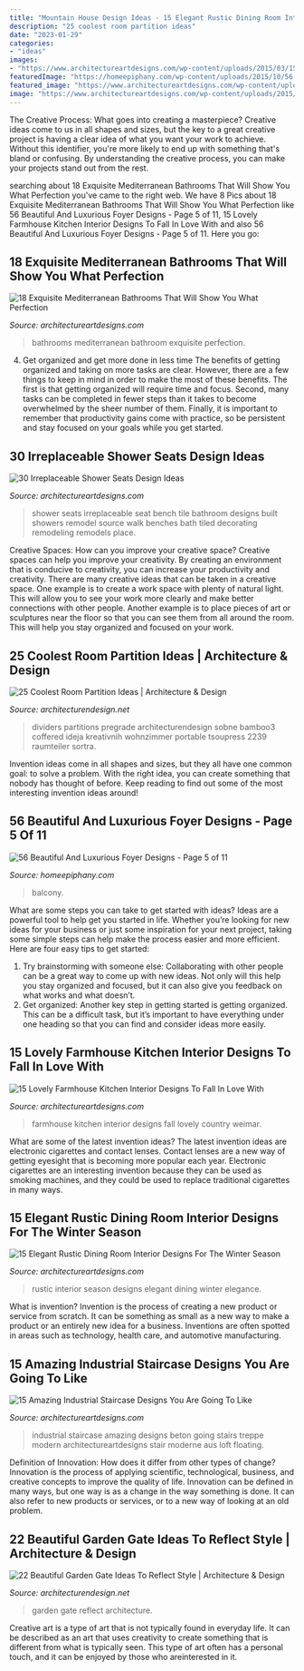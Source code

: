 ```yaml
---
title: "Mountain House Design Ideas - 15 Elegant Rustic Dining Room Interior Designs For The Winter Season"
description: "25 coolest room partition ideas"
date: "2023-01-29"
categories:
- "ideas"
images:
- "https://www.architectureartdesigns.com/wp-content/uploads/2015/03/15-Amazing-Industrial-Staircase-Designs-You-Are-Going-To-Like-6-630x840.jpg"
featuredImage: "https://homeepiphany.com/wp-content/uploads/2015/10/56-Beautiful-And-Luxurious-Foyer-Designs-21.jpg"
featured_image: "https://www.architectureartdesigns.com/wp-content/uploads/2015/03/15-Amazing-Industrial-Staircase-Designs-You-Are-Going-To-Like-6-630x840.jpg"
image: "https://www.architectureartdesigns.com/wp-content/uploads/2015/01/15-Elegant-Rustic-Dining-Room-Interior-Designs-For-The-Winter-Season-9-630x936.jpg"
---
```



The Creative Process: What goes into creating a masterpiece?
Creative ideas come to us in all shapes and sizes, but the key to a great creative project is having a clear idea of what you want your work to achieve. Without this identifier, you're more likely to end up with something that's bland or confusing. By understanding the creative process, you can make your projects stand out from the rest.

	

		
searching about 18 Exquisite Mediterranean Bathrooms That Will Show You What Perfection you've came to the right web. We have 8 Pics about 18 Exquisite Mediterranean Bathrooms That Will Show You What Perfection like 56 Beautiful And Luxurious Foyer Designs - Page 5 of 11, 15 Lovely Farmhouse Kitchen Interior Designs To Fall In Love With and also 56 Beautiful And Luxurious Foyer Designs - Page 5 of 11. Here you go:
		
    
## 18 Exquisite Mediterranean Bathrooms That Will Show You What Perfection

<img loading=lazy src="https://www.architectureartdesigns.com/wp-content/uploads/2015/06/18-Exquisite-Mediterranean-Bathrooms-That-Will-Show-You-What-Perfection-Is-Like-8.jpg" onerror="this.onerror=null;this.src='https://tse3.mm.bing.net/th?id=OIP.AHLlJPJsYnlY3QJDC0YuhAAAAA&amp;pid=15.1';" alt="18 Exquisite Mediterranean Bathrooms That Will Show You What Perfection">

_Source: architectureartdesigns.com_

>bathrooms mediterranean bathroom exquisite perfection. 

	

4) Get organized and get more done in less time
The benefits of getting organized and taking on more tasks are clear. However, there are a few things to keep in mind in order to make the most of these benefits. The first is that getting organized will require time and focus. Second, many tasks can be completed in fewer steps than it takes to become overwhelmed by the sheer number of them. Finally, it is important to remember that productivity gains come with practice, so be persistent and stay focused on your goals while you get started.

    
## 30 Irreplaceable Shower Seats Design Ideas

<img loading=lazy src="http://www.architectureartdesigns.com/wp-content/uploads/2013/07/nwinteriordesigner._com.jpg" onerror="this.onerror=null;this.src='https://tse4.mm.bing.net/th?id=OIP.jvi3z-Vf4JjzdB__-75c9gAAAA&amp;pid=15.1';" alt="30 Irreplaceable Shower Seats Design Ideas">

_Source: architectureartdesigns.com_

>shower seats irreplaceable seat bench tile bathroom designs built showers remodel source walk benches bath tiled decorating remodeling remodels place. 

	

Creative Spaces: How can you improve your creative space?
Creative spaces can help you improve your creativity. By creating an environment that is conducive to creativity, you can increase your productivity and creativity. There are many creative ideas that can be taken in a creative space. One example is to create a work space with plenty of natural light. This will allow you to see your work more clearly and make better connections with other people. Another example is to place pieces of art or sculptures near the floor so that you can see them from all around the room. This will help you stay organized and focused on your work.

    
## 25 Coolest Room Partition Ideas | Architecture &amp; Design

<img loading=lazy src="https://cdn.architecturendesign.net/wp-content/uploads/2014/08/2239.jpg" onerror="this.onerror=null;this.src='https://tse1.mm.bing.net/th?id=OIP.ecpa_7Gskj2Q6siJYP2MYQAAAA&amp;pid=15.1';" alt="25 Coolest Room Partition Ideas | Architecture &amp; Design">

_Source: architecturendesign.net_

>dividers partitions pregrade architecturendesign sobne bamboo3 coffered ideja kreativnih wohnzimmer portable tsoupress 2239 raumteiler sortra. 

	

Invention ideas come in all shapes and sizes, but they all have one common goal: to solve a problem. With the right idea, you can create something that nobody has thought of before. Keep reading to find out some of the most interesting invention ideas around!

    
## 56 Beautiful And Luxurious Foyer Designs - Page 5 Of 11

<img loading=lazy src="https://homeepiphany.com/wp-content/uploads/2015/10/56-Beautiful-And-Luxurious-Foyer-Designs-21.jpg" onerror="this.onerror=null;this.src='https://tse3.mm.bing.net/th?id=OIP.qIpdnh3LAkbG-lYmae8lPQHaLG&amp;pid=15.1';" alt="56 Beautiful And Luxurious Foyer Designs - Page 5 of 11">

_Source: homeepiphany.com_

>balcony. 

	

What are some steps you can take to get started with ideas?
Ideas are a powerful tool to help get you started in life. Whether you’re looking for new ideas for your business or just some inspiration for your next project, taking some simple steps can help make the process easier and more efficient. Here are four easy tips to get started: 
1. Try brainstorming with someone else: Collaborating with other people can be a great way to come up with new ideas. Not only will this help you stay organized and focused, but it can also give you feedback on what works and what doesn’t. 
2. Get organized: Another key step in getting started is getting organized. This can be a difficult task, but it’s important to have everything under one heading so that you can find and consider ideas more easily. 

    
## 15 Lovely Farmhouse Kitchen Interior Designs To Fall In Love With

<img loading=lazy src="https://www.architectureartdesigns.com/wp-content/uploads/2015/01/15-Lovely-Farmhouse-Kitchen-Interior-Designs-To-Fall-In-Love-With-14-630x947.jpg" onerror="this.onerror=null;this.src='https://tse2.mm.bing.net/th?id=OIP.8fgxQoYLacI_137vVdS93QHaLI&amp;pid=15.1';" alt="15 Lovely Farmhouse Kitchen Interior Designs To Fall In Love With">

_Source: architectureartdesigns.com_

>farmhouse kitchen interior designs fall lovely country weimar. 

	

What are some of the latest invention ideas?
The latest invention ideas are electronic cigarettes and contact lenses. Contact lenses are a new way of getting eyesight that is becoming more popular each year. Electronic cigarettes are an interesting invention because they can be used as smoking machines, and they could be used to replace traditional cigarettes in many ways.

    
## 15 Elegant Rustic Dining Room Interior Designs For The Winter Season

<img loading=lazy src="https://www.architectureartdesigns.com/wp-content/uploads/2015/01/15-Elegant-Rustic-Dining-Room-Interior-Designs-For-The-Winter-Season-9-630x936.jpg" onerror="this.onerror=null;this.src='https://tse4.mm.bing.net/th?id=OIP.mAycf9QN4mCscyE-2SXkCQHaLA&amp;pid=15.1';" alt="15 Elegant Rustic Dining Room Interior Designs For The Winter Season">

_Source: architectureartdesigns.com_

>rustic interior season designs elegant dining winter elegance. 

	

What is invention?
Invention is the process of creating a new product or service from scratch. It can be something as small as a new way to make a product or an entirely new idea for a business. Inventions are often spotted in areas such as technology, health care, and automotive manufacturing.

    
## 15 Amazing Industrial Staircase Designs You Are Going To Like

<img loading=lazy src="https://www.architectureartdesigns.com/wp-content/uploads/2015/03/15-Amazing-Industrial-Staircase-Designs-You-Are-Going-To-Like-6-630x840.jpg" onerror="this.onerror=null;this.src='https://tse2.mm.bing.net/th?id=OIP.jqfX1d6RdqGxi1U-gnoU2AHaJ4&amp;pid=15.1';" alt="15 Amazing Industrial Staircase Designs You Are Going To Like">

_Source: architectureartdesigns.com_

>industrial staircase amazing designs beton going stairs treppe modern architectureartdesigns stair moderne aus loft floating. 

	

Definition of Innovation: How does it differ from other types of change?
Innovation is the process of applying scientific, technological, business, and creative concepts to improve the quality of life. Innovation can be defined in many ways, but one way is as a change in the way something is done. It can also refer to new products or services, or to a new way of looking at an old problem.

    
## 22 Beautiful Garden Gate Ideas To Reflect Style | Architecture &amp; Design

<img loading=lazy src="https://cdn.architecturendesign.net/wp-content/uploads/2014/08/garden-gate-21.jpg" onerror="this.onerror=null;this.src='https://tse1.mm.bing.net/th?id=OIP.h83_nE4eqTyQ0rc3fY46UQHaJ4&amp;pid=15.1';" alt="22 Beautiful Garden Gate Ideas To Reflect Style | Architecture &amp; Design">

_Source: architecturendesign.net_

>garden gate reflect architecture. 

	

Creative art is a type of art that is not typically found in everyday life. It can be described as an art that uses creativity to create something that is different from what is typically seen. This type of art often has a personal touch, and it can be enjoyed by those who areinterested in it.

